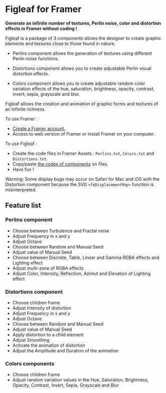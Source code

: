 # Figleaf for Framer

**Generate an infinite number of textures, Perlin noise, color and distortion effects in Framer without coding !**

Figleaf is a package of 3 components allows the designer to create graphic elements and textures close to those found in nature.

* Perlins component allows the generation of textures using different Perlin noise functions.

* Distortions component allows you to create adjustable Perlin visual distortion effects.

* Colors component allows you to create adjustable random color variation effects of the hue, saturation, brightness, opacity, contrast, invert, sepia, grayscale and blur.

Figleaf allows the creation and animation of graphic forms and textures of an infinite richness.

To use Framer :
* [Create a Framer account.](https://login.framer.com/sign-up/?ref=site&redirect=https%3A%2F%2Fframer.com%2F)
* Access to web version of Framer or install Framer on your computer.

To use Figleaf :
* Create the code files in Framer Assets : `Perlins.txt`, `Colors.txt` and `Distortions.txt`.
* Copy/paste [the codes of components](https://github.com/yannbellot/figleaf-framer/tree/main/components) on files.
* Have fun !

Warning: Some display bugs may occur on Safari for Mac and iOS with the Distortion component because the SVG `<feDisplacementMap>` function is misinterpreted.

## Feature list

### Perlins component

* Choose between Turbulence and Fractal noise
* Adjust Frequency in x and y
* Adjust Octave
* Choose between Random and Manual Seed
* Adjust value of Manual Seed
* Choose between Discrete, Table, Linear and Gamma RGBA effects and Lighting effect
* Adjust multi-zone of RGBA effects
* Adjust Color, Intensity, Reflection, Azimut and Elevation of Lighting effect

### Distortions component

* Choose children frame
* Adjust Intensity of distortion
* Adjust Frequency in x and y
* Adjust Octave
* Choose between Random and Manual Seed
* Adjust value of Manual Seed
* Apply distortion to a child element
* Adjust Smoothing
* Activate the animation of distortion
* Adjust the Amplitude and Duration of the animation

### Colors components

* Choose children frame
* Adjust random variation values in the Hue, Saturation, Brightness, Opacity, Contrast, Invert, Sepia, Grayscale and Blur
